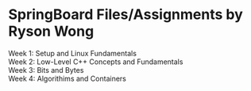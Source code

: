 # SpringBoard Files/Assignments by Ryson Wong

Week 1: Setup and Linux Fundamentals  <br />
Week 2: Low-Level C++ Concepts and Fundamentals  <br />
Week 3: Bits and Bytes  <br />
Week 4: Algorithims and Containers  <br />
